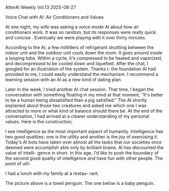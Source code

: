 AfterAI Weekly                          Vol.13
                                        2025-08-27

Voice Chat with AI: Air Conditioners and Values

At one night, my wife was asking a voice-mode AI about how air
conditioners work. It was so random, but its responses were really quick
and concise . Eventually we were playing with it over thirty minutes.

According to the AI, a few milliliters of refrigerant shuttling between
the indoor unit and the outdoor unit cools down the room. It goes
around inside a looping tube. Within a cycle, it's compressed to be heated
and vaporized, and decompressed to be cooled down and liquefied. After the chat, I
googled for an illustration of the system. Thanks t. the foundation AI had provided
to me, I could easily understand the mechanism. I recommend a learning session
with an AI as a new kind of dating plan.

Later in the week, I tried another AI chat session. That time, I began
the conversation with something floating in my mind at that moment, "It's better
to be a human being dissatisfied than a pig satisfied." The AI shortly explained
about those two creatures and asked me which one I was attracted to more
or what kind of balance should there be. At the end of the conversation, I had
arrived at a clearer understanding of my personal values. Here is the construction;

I see intelligence as the most important aspect of humanity.
Intelligence has two good qualities; one is the utility and another
is the joy of exercising it. Today's AI bots have taken over
almost all the tasks that our societies once deemed were accomplish
able only by brilliant brains. AI has discounted the value of intelli-
gence in short. In this age, I'd like to push the boundary of the second
good quality of intelligence and have fun with other people. The point of util-

I had a
lunch with
my family
at a restau-
rant.

The picture
above is a
towel penguin.
The one below
is a baby
penguin.